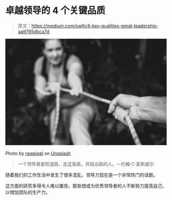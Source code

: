 # 卓越领导的 4 个关键品质

> 原文：<https://medium.com/swlh/4-key-qualities-great-leadership-aa9795dbca7d>

![](img/5c7dfdc2e02da6e8866232181265d0ee.png)

Photo by [rawpixel](https://unsplash.com/@rawpixel?utm_source=medium&utm_medium=referral) on [Unsplash](https://unsplash.com?utm_source=medium&utm_medium=referral)

> 一个领导者是知道路，走这条路，并指出路的人。—约翰·C·麦斯威尔

随着我们的工作生活中发生了很多混乱，领导力现在是一个非常热门的话题。

这方面的研究多得令人难以置信，那些想成为优秀领导者的人不断努力提高自己，以增加团队的生产力。